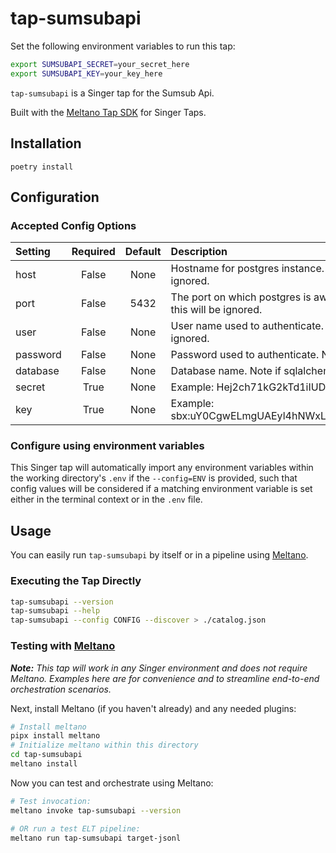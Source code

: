 # tap-sumsubapi

Set the following environment variables to run this tap:

```bash
export SUMSUBAPI_SECRET=your_secret_here
export SUMSUBAPI_KEY=your_key_here
```

`tap-sumsubapi` is a Singer tap for the Sumsub Api.

Built with the [Meltano Tap SDK](https://sdk.meltano.com) for Singer Taps.

## Installation

```
poetry install
```

## Configuration

### Accepted Config Options

<!--
poetry run tap-sumsubapi --about --format=markdown
-->

| Setting | Required | Default | Description |
|:--------|:--------:|:-------:|:------------|
| host | False    | None    | Hostname for postgres instance. Note if sqlalchemy_url is set this will be ignored. |
| port | False    |    5432 | The port on which postgres is awaiting connection. Note if sqlalchemy_url is set this will be ignored. |
| user | False    | None    | User name used to authenticate. Note if sqlalchemy_url is set this will be ignored. |
| password | False    | None    | Password used to authenticate. Note if sqlalchemy_url is set this will be ignored. |
| database | False    | None    | Database name. Note if sqlalchemy_url is set this will be ignored. |
| secret | True     | None    | Example: Hej2ch71kG2kTd1iIUDZFNsO5C1lh5Gq |
| key | True     | None    | Example: sbx:uY0CgwELmgUAEyl4hNWxLngb.0WSeQeiYny4WEqmAALEAiK2qTC96fBad |

### Configure using environment variables

This Singer tap will automatically import any environment variables within the working directory's
`.env` if the `--config=ENV` is provided, such that config values will be considered if a matching
environment variable is set either in the terminal context or in the `.env` file.

## Usage

You can easily run `tap-sumsubapi` by itself or in a pipeline using [Meltano](https://meltano.com/).

### Executing the Tap Directly

```bash
tap-sumsubapi --version
tap-sumsubapi --help
tap-sumsubapi --config CONFIG --discover > ./catalog.json
```

### Testing with [Meltano](https://www.meltano.com)

_**Note:** This tap will work in any Singer environment and does not require Meltano.
Examples here are for convenience and to streamline end-to-end orchestration scenarios._

Next, install Meltano (if you haven't already) and any needed plugins:

```bash
# Install meltano
pipx install meltano
# Initialize meltano within this directory
cd tap-sumsubapi
meltano install
```

Now you can test and orchestrate using Meltano:

```bash
# Test invocation:
meltano invoke tap-sumsubapi --version

# OR run a test ELT pipeline:
meltano run tap-sumsubapi target-jsonl
```
